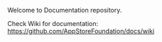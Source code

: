 Welcome to Documentation repository.


Check Wiki for documentation: https://github.com/AppStoreFoundation/docs/wiki

